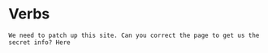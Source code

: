 # Verbs

```
We need to patch up this site. Can you correct the page to get us the secret info? Here
```
